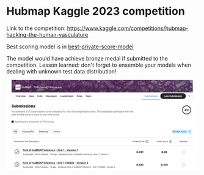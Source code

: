 # Hubmap Kaggle 2023 competition

Link to the competition: https://www.kaggle.com/competitions/hubmap-hacking-the-human-vasculature

Best scoring model is in [best-private-score-model](best-private-score-model)

The model would have achieve bronze medal if submitted to the competition. Lesson learned: don't forget to ensemble your models when dealing with unknown test data distribution!

![Alt text](resources/image-private-score.png)